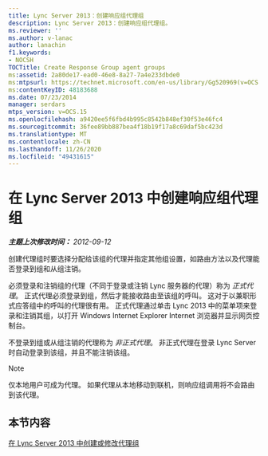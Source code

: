 ```yaml
---
title: Lync Server 2013：创建响应组代理组
description: Lync Server 2013：创建响应组代理组。
ms.reviewer: ''
ms.author: v-lanac
author: lanachin
f1.keywords:
- NOCSH
TOCTitle: Create Response Group agent groups
ms:assetid: 2a80de17-ead0-46e8-8a27-7a4e233dbde0
ms:mtpsurl: https://technet.microsoft.com/en-us/library/Gg520969(v=OCS.15)
ms:contentKeyID: 48183688
ms.date: 07/23/2014
manager: serdars
mtps_version: v=OCS.15
ms.openlocfilehash: a9420ee5f6fbd4b995c8542b848ef30f53e46fc4
ms.sourcegitcommit: 36fee89bb887bea4f18b19f17a8c69daf5bc423d
ms.translationtype: MT
ms.contentlocale: zh-CN
ms.lasthandoff: 11/26/2020
ms.locfileid: "49431615"
---
```

# <a name="create-response-group-agent-groups-lync-server-2013"></a>在 Lync Server 2013 中创建响应组代理组

<div data-xmlns="http://www.w3.org/1999/xhtml">

<div class="topic" data-xmlns="http://www.w3.org/1999/xhtml" data-msxsl="urn:schemas-microsoft-com:xslt" data-cs="https://msdn.microsoft.com/">

<div data-asp="https://msdn2.microsoft.com/asp">



</div>

<div id="mainSection">

<div id="mainBody">

<span> </span>

_**主题上次修改时间：** 2012-09-12_

创建代理组时要选择分配给该组的代理并指定其他组设置，如路由方法以及代理能否登录到组和从组注销。

必须登录和注销组的代理（不同于登录或注销 Lync 服务器的代理）称为 *正式代理*。 正式代理必须登录到组，然后才能接收路由至该组的呼叫。 这对于以兼职形式应答组中的呼叫的代理很有用。 正式代理通过单击 Lync 2013 中的菜单项来登录和注销其组，以打开 Windows Internet Explorer Internet 浏览器并显示网页控制台。

不登录到组或从组注销的代理称为 *非正式代理*。 非正式代理在登录 Lync Server 时自动登录到该组，并且不能注销该组。

<div>


> [!NOTE]  
> 仅本地用户可成为代理。 如果代理从本地移动到联机，则响应组调用将不会路由到该代理。



</div>

<div>

## <a name="in-this-section"></a>本节内容

[在 Lync Server 2013 中创建或修改代理组](lync-server-2013-create-or-modify-an-agent-group.md)

</div>

</div>

<span> </span>

</div>

</div>

</div>

